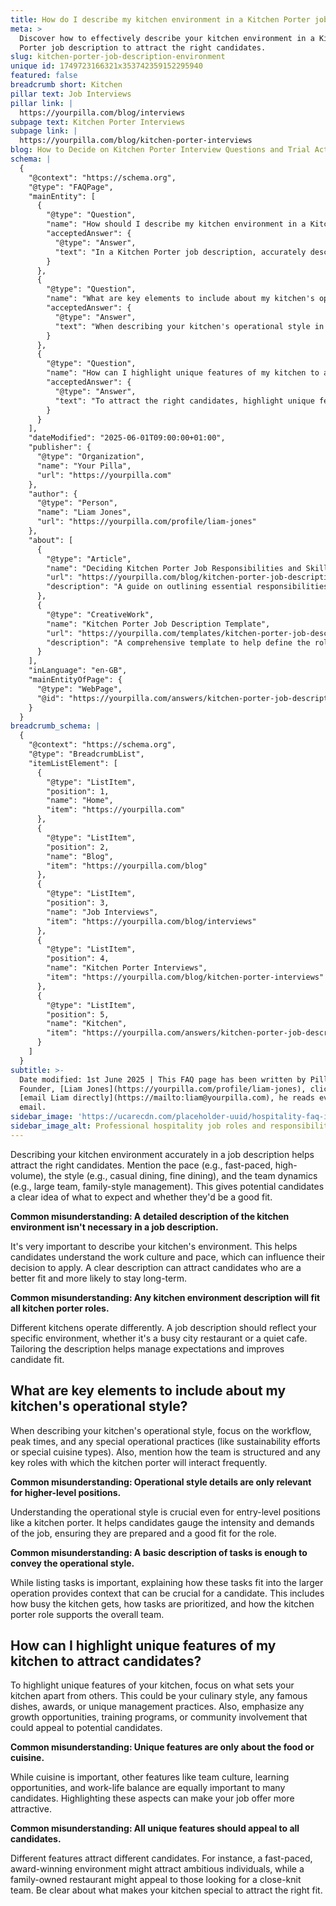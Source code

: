 ```yaml
---
title: How do I describe my kitchen environment in a Kitchen Porter job description?
meta: >
  Discover how to effectively describe your kitchen environment in a Kitchen
  Porter job description to attract the right candidates.
slug: kitchen-porter-job-description-environment
unique id: 1749723166321x353742359152295940
featured: false
breadcrumb short: Kitchen
pillar text: Job Interviews
pillar link: |
  https://yourpilla.com/blog/interviews
subpage text: Kitchen Porter Interviews
subpage link: |
  https://yourpilla.com/blog/kitchen-porter-interviews
blog: How to Decide on Kitchen Porter Interview Questions and Trial Activities
schema: |
  {
    "@context": "https://schema.org",
    "@type": "FAQPage",
    "mainEntity": [
      {
        "@type": "Question",
        "name": "How should I describe my kitchen environment in a Kitchen Porter job description?",
        "acceptedAnswer": {
          "@type": "Answer",
          "text": "In a Kitchen Porter job description, accurately describe your kitchen environment by mentioning the pace, style, and team dynamics. For example, state whether the environment is fast-paced, high-volume, or whether it operates in a casual or fine dining context. Also include details about the team structure, such as whether it's a large team or operates under a family-style management. This helps potential candidates understand what to expect and assess if they are a good fit for the role."
        }
      },
      {
        "@type": "Question",
        "name": "What are key elements to include about my kitchen's operational style in the job description?",
        "acceptedAnswer": {
          "@type": "Answer",
          "text": "When describing your kitchen's operational style in a job description, include details about the workflow, peak times, special operational practices like sustainability efforts or special cuisine types, and the team structure. Explain the key roles that interact frequently with the kitchen porter, providing insight into the daily tasks and overall team dynamics. This information helps candidates understand the job's demands and their potential role within the team."
        }
      },
      {
        "@type": "Question",
        "name": "How can I highlight unique features of my kitchen to attract the right candidates?",
        "acceptedAnswer": {
          "@type": "Answer",
          "text": "To attract the right candidates, highlight unique features of your kitchen such as your culinary style, famous dishes, awards, or unique management practices. Emphasize growth opportunities, training programs, or community involvement. Additionally, mention aspects like team culture, learning opportunities, and work-life balance. Specify which features might appeal to different types of candidates to ensure you attract those who are the best fit for your kitchen's environment."
        }
      }
    ],
    "dateModified": "2025-06-01T09:00:00+01:00",
    "publisher": {
      "@type": "Organization",
      "name": "Your Pilla",
      "url": "https://yourpilla.com"
    },
    "author": {
      "@type": "Person",
      "name": "Liam Jones",
      "url": "https://yourpilla.com/profile/liam-jones"
    },
    "about": [
      {
        "@type": "Article",
        "name": "Deciding Kitchen Porter Job Responsibilities and Skills",
        "url": "https://yourpilla.com/blog/kitchen-porter-job-description",
        "description": "A guide on outlining essential responsibilities and skills required for a Kitchen Porter, ensuring thorough job descriptions."
      },
      {
        "@type": "CreativeWork",
        "name": "Kitchen Porter Job Description Template",
        "url": "https://yourpilla.com/templates/kitchen-porter-job-description",
        "description": "A comprehensive template to help define the role of a Kitchen Porter, including expected tasks and qualifications."
      }
    ],
    "inLanguage": "en-GB",
    "mainEntityOfPage": {
      "@type": "WebPage",
      "@id": "https://yourpilla.com/answers/kitchen-porter-job-description-environment"
    }
  }
breadcrumb_schema: |
  {
    "@context": "https://schema.org",
    "@type": "BreadcrumbList",
    "itemListElement": [
      {
        "@type": "ListItem",
        "position": 1,
        "name": "Home",
        "item": "https://yourpilla.com"
      },
      {
        "@type": "ListItem",
        "position": 2,
        "name": "Blog",
        "item": "https://yourpilla.com/blog"
      },
      {
        "@type": "ListItem",
        "position": 3,
        "name": "Job Interviews",
        "item": "https://yourpilla.com/blog/interviews"
      },
      {
        "@type": "ListItem",
        "position": 4,
        "name": "Kitchen Porter Interviews",
        "item": "https://yourpilla.com/blog/kitchen-porter-interviews"
      },
      {
        "@type": "ListItem",
        "position": 5,
        "name": "Kitchen",
        "item": "https://yourpilla.com/answers/kitchen-porter-job-description-environment"
      }
    ]
  }
subtitle: >-
  Date modified: 1st June 2025 | This FAQ page has been written by Pilla
  Founder, [Liam Jones](https://yourpilla.com/profile/liam-jones), click to
  [email Liam directly](https://mailto:liam@yourpilla.com), he reads every
  email.
sidebar_image: 'https://ucarecdn.com/placeholder-uuid/hospitality-faq-image.jpg'
sidebar_image_alt: Professional hospitality job roles and responsibilities
---
```

Describing your kitchen environment accurately in a job description helps attract the right candidates. Mention the pace (e.g., fast-paced, high-volume), the style (e.g., casual dining, fine dining), and the team dynamics (e.g., large team, family-style management). This gives potential candidates a clear idea of what to expect and whether they'd be a good fit.

**Common misunderstanding: A detailed description of the kitchen environment isn't necessary in a job description.**

It's very important to describe your kitchen's environment. This helps candidates understand the work culture and pace, which can influence their decision to apply. A clear description can attract candidates who are a better fit and more likely to stay long-term.

**Common misunderstanding: Any kitchen environment description will fit all kitchen porter roles.**

Different kitchens operate differently. A job description should reflect your specific environment, whether it's a busy city restaurant or a quiet cafe. Tailoring the description helps manage expectations and improves candidate fit.

## What are key elements to include about my kitchen's operational style?

When describing your kitchen's operational style, focus on the workflow, peak times, and any special operational practices (like sustainability efforts or special cuisine types). Also, mention how the team is structured and any key roles with which the kitchen porter will interact frequently.

**Common misunderstanding: Operational style details are only relevant for higher-level positions.**

Understanding the operational style is crucial even for entry-level positions like a kitchen porter. It helps candidates gauge the intensity and demands of the job, ensuring they are prepared and a good fit for the role.

**Common misunderstanding: A basic description of tasks is enough to convey the operational style.**

While listing tasks is important, explaining how these tasks fit into the larger operation provides context that can be crucial for a candidate. This includes how busy the kitchen gets, how tasks are prioritized, and how the kitchen porter role supports the overall team.

## How can I highlight unique features of my kitchen to attract candidates?

To highlight unique features of your kitchen, focus on what sets your kitchen apart from others. This could be your culinary style, any famous dishes, awards, or unique management practices. Also, emphasize any growth opportunities, training programs, or community involvement that could appeal to potential candidates.

**Common misunderstanding: Unique features are only about the food or cuisine.**

While cuisine is important, other features like team culture, learning opportunities, and work-life balance are equally important to many candidates. Highlighting these aspects can make your job offer more attractive.

**Common misunderstanding: All unique features should appeal to all candidates.**

Different features attract different candidates. For instance, a fast-paced, award-winning environment might attract ambitious individuals, while a family-owned restaurant might appeal to those looking for a close-knit team. Be clear about what makes your kitchen special to attract the right fit.
